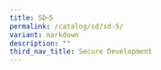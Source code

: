 ```yaml
---
title: SD᠆5
permalink: /catalog/sd/sd-5/
variant: markdown
description: ""
third_nav_title: Secure Development
---
```

